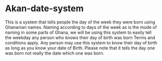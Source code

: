 # Akan-date-system
This is a system that tells people the day of the week they were born using Ghananian names.
Naming according to days of the week as is the mode of naming in some parts of Ghana, we will be using this system to easily tell the weekday any person who knows their day of birth was born
Terms and conditions apply. Any person may use this system to know their day of birth as long as you know your date of Birth. 
Please note that it tells the day one was born not really the date which one was born.
